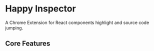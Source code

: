 # Happy Inspector
A Chrome Extension for React components highlight and source code jumping.
## Core Features

